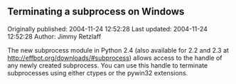 ## Terminating a subprocess on Windows

Originally published: 2004-11-24 12:52:28
Last updated: 2004-11-24 12:52:28
Author: Jimmy Retzlaff

The new subprocess module in Python 2.4 (also available for 2.2 and 2.3 at http://effbot.org/downloads/#subprocess) allows access to the handle of any newly created subprocess. You can use this handle to terminate subprocesses using either ctypes or the pywin32 extensions.